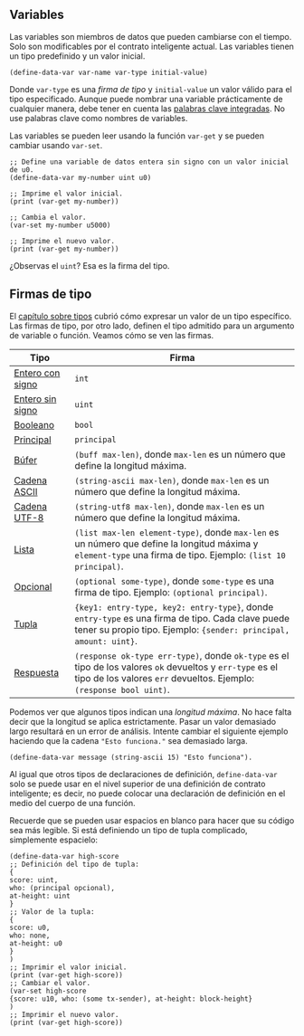 ## Variables

Las variables son miembros de datos que pueden cambiarse con el tiempo. Solo son
modificables por el contrato inteligente actual. Las variables tienen un tipo predefinido y
un valor inicial.

```Clarity,{"nonplayable":true}
(define-data-var var-name var-type initial-value)
```

Donde `var-type` es una _firma de tipo_ y `initial-value` un valor válido para
el tipo especificado. Aunque puede nombrar una variable prácticamente de cualquier manera,
debe tener en cuenta las [palabras clave integradas](ch03-00-keywords.md). No use
palabras clave como nombres de variables.

Las variables se pueden leer usando la función `var-get` y se pueden cambiar usando `var-set`.

```Clarity
;; Define una variable de datos entera sin signo con un valor inicial de u0.
(define-data-var my-number uint u0)

;; Imprime el valor inicial.
(print (var-get my-number))

;; Cambia el valor.
(var-set my-number u5000)

;; Imprime el nuevo valor.
(print (var-get my-number))
```

¿Observas el `uint`? Esa es la firma del tipo.

## Firmas de tipo

El [capítulo sobre tipos](ch02-00-types.md) cubrió cómo expresar un valor de un
tipo específico. Las firmas de tipo, por otro lado, definen el tipo admitido para un
argumento de variable o función. Veamos cómo se ven las firmas.

| Tipo | Firma |
| ------------------------------------------------------------ | ------------------------------------------------------------------------------------------------------------------------------------------------------------------------ |
| [Entero con signo](ch02-01-primitive-types.md#signed-integers) | `int` |
| [Entero sin signo](ch02-01-primitive-types.md#unsigned-integers) | `uint` |
| [Booleano](ch02-01-primitive-types.md#booleans) | `bool` |
| [Principal](ch02-01-primitive-types.md#principals) | `principal` |
| [Búfer](ch02-02-sequence-types.md#buffers) | `(buff max-len)`, donde `max-len` es un número que define la longitud máxima. |
| [Cadena ASCII](ch02-02-sequence-types.md#strings) | `(string-ascii max-len)`, donde `max-len` es un número que define la longitud máxima. |
| [Cadena UTF-8](ch02-02-sequence-types.md#strings) | `(string-utf8 max-len)`, donde `max-len` es un número que define la longitud máxima. |
| [Lista](ch02-02-sequence-types.md#lists) | `(list max-len element-type)`, donde `max-len` es un número que define la longitud máxima y `element-type` una firma de tipo. Ejemplo: `(list 10 principal)`. |
| [Opcional](ch02-03-composite-types.md#optionals) | `(optional some-type)`, donde `some-type` es una firma de tipo. Ejemplo: `(optional principal)`. |
| [Tupla](ch02-03-composite-types.md#tuples) | `{key1: entry-type, key2: entry-type}`, donde `entry-type` es una firma de tipo. Cada clave puede tener su propio tipo. Ejemplo: `{sender: principal, amount: uint}`. |
| [Respuesta](ch02-03-composite-types.md#responses) | `(response ok-type err-type)`, donde `ok-type` es el tipo de los valores `ok` devueltos y `err-type` es el tipo de los valores `err` devueltos. Ejemplo: `(response bool uint)`. |

Podemos ver que algunos tipos indican una _longitud máxima_. No hace falta decir
que la longitud se aplica estrictamente. Pasar un valor demasiado largo
resultará en un error de análisis. Intente cambiar el siguiente ejemplo haciendo que la cadena
`"Esto funciona."` sea demasiado larga.

```Clarity
(define-data-var message (string-ascii 15) "Esto funciona").
```

Al igual que otros tipos de declaraciones de definición, `define-data-var` solo se puede usar en
el nivel superior de una definición de contrato inteligente; es decir, no puede colocar una declaración de
definición en el medio del cuerpo de una función.

Recuerde que se pueden usar espacios en blanco para hacer que su código sea más legible. Si está
definiendo un tipo de tupla complicado, simplemente espacielo:

```Clarity
(define-data-var high-score
;; Definición del tipo de tupla:
{
score: uint,
who: (principal opcional),
at-height: uint
}
;; Valor de la tupla:
{
score: u0,
who: none,
at-height: u0
}
)
;; Imprimir el valor inicial.
(print (var-get high-score))
;; Cambiar el valor.
(var-set high-score
{score: u10, who: (some tx-sender), at-height: block-height}
)
;; Imprimir el nuevo valor.
(print (var-get high-score))
```
